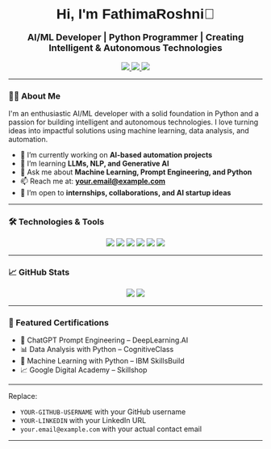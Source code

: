 <!-- README.md -->

<h1 align="center" style="font-family:Arial; font-weight:bold;">Hi, I'm FathimaRoshni👋</h1>

<p align="center" style="font-size:18px;">
  <strong>AI/ML Developer | Python Programmer | Creating Intelligent & Autonomous Technologies</strong>
</p>

<p align="center">
  <a href="linkedin.com/in/fatima-roshini-siyad-8477292b3" target="_blank">
    <img src="https://img.shields.io/badge/LinkedIn-blue?logo=linkedin&logoColor=white" />
  </a>
  <a href="mailto:rxzrosh@gmail.com" target="_blank">
    <img src="https://img.shields.io/badge/Email-D14836?logo=gmail&logoColor=white" />
  </a>
  <a href="https://github.com/YOUR-GITHUB-USERNAME" target="_blank">
    <img src="https://img.shields.io/badge/GitHub-181717?logo=github&logoColor=white" />
  </a>
</p>

---

### 👩‍💻 About Me

I'm an enthusiastic AI/ML developer with a solid foundation in Python and a passion for building intelligent and autonomous technologies. I love turning ideas into impactful solutions using machine learning, data analysis, and automation.

- 🔭 I’m currently working on **AI-based automation projects**
- 🌱 I’m learning **LLMs, NLP, and Generative AI**
- 💬 Ask me about **Machine Learning, Prompt Engineering, and Python**
- 📫 Reach me at: **your.email@example.com**
- 🚀 I’m open to **internships, collaborations, and AI startup ideas**

---

### 🛠️ Technologies & Tools

<p align="center">
  <img src="https://img.shields.io/badge/Python-3776AB?style=for-the-badge&logo=python&logoColor=white"/>
  <img src="https://img.shields.io/badge/TensorFlow-FF6F00?style=for-the-badge&logo=tensorflow&logoColor=white"/>
  <img src="https://img.shields.io/badge/Scikit--learn-F7931E?style=for-the-badge&logo=scikit-learn&logoColor=white"/>
  <img src="https://img.shields.io/badge/Pandas-150458?style=for-the-badge&logo=pandas&logoColor=white"/>
  <img src="https://img.shields.io/badge/Colab-F9AB00?style=for-the-badge&logo=googlecolab&logoColor=white"/>
  <img src="https://img.shields.io/badge/GitHub-181717?style=for-the-badge&logo=github&logoColor=white"/>
</p>

---

### 📈 GitHub Stats

<p align="center">
  <img src="https://github-readme-stats.vercel.app/api?username=YOUR-GITHUB-USERNAME&show_icons=true&theme=tokyonight" />
  <img src="https://github-readme-streak-stats.herokuapp.com/?user=YOUR-GITHUB-USERNAME&theme=tokyonight"/>
</p>

---

### 📂 Featured Certifications

- 🧠 ChatGPT Prompt Engineering – DeepLearning.AI  
- 📊 Data Analysis with Python – CognitiveClass  
- 🤖 Machine Learning with Python – IBM SkillsBuild  
- 📈 Google Digital Academy – Skillshop  

---

Replace:
- `YOUR-GITHUB-USERNAME` with your GitHub username  
- `YOUR-LINKEDIN` with your LinkedIn URL  
- `your.email@example.com` with your actual contact email

---
